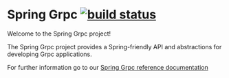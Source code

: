 # Spring Grpc [![build status](https://github.com/spring-projects-experimental/spring-grpc/actions/workflows/deploy.yml/badge.svg)](https://github.com/spring-projects/spring-ai/actions/workflows/deploy.yml)

Welcome to the Spring Grpc project!

The Spring Grpc project provides a Spring-friendly API and abstractions for developing Grpc applications.

For further information go to our [Spring Grpc reference documentation](https://docs.spring.io/spring-grpc/reference/index.html)
